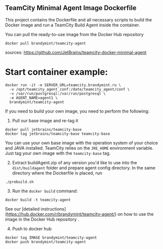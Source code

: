 ## TeamCity Minimal Agent Image Dockerfile

This project contains the Dockerfile and all necessary scripts to build the Docker image and run a TeamCity Build Agent inside the container.

You can pull the ready-to-use image from the Docker Hub repository
                                     
`docker pull brandymint/teamcity-agent`

sources: https://github.com/JetBrains/teamcity-docker-minimal-agent

# Start container example:

```
docker run -it -e SERVER_URL=teamcity.brandymint.ru \
  -v /opt/teamcity_agent_conf:/date/teamcity_agent/conf \
  -v /var/run/postgresql:/var/run/postgresql \
  -e AGENT_NAME=agent1 \
  brandymint/teamcity-agent
```

If you need to build your own image, you need to perform the following:

1) Pull our base image and re-tag it 
```
docker pull jetbrains/teamcity-base
docker tag jetbrains/teamcity-base teamcity-base
```
You can use your own base image with the operation system of your choice and JAVA installed. TeamCity relies on the `JRE_HOME` environment variable. Just tag your own image with the `teamcity-base` tag.

2) Extract buildAgent.zip of any version you'd like to use into  the `dist/buildagent` folder and prepare agent config directory. In the same directory where the Dockerfile is placed, run
```
./prebuild.sh
```

3) Run the `docker build` command:
```
docker build -t teamcity-agent
```

See our [detailed instructions] (https://hub.docker.com/r/brandymint/teamcity-agent/) on how to use the image in the Docker Hub repository .

4) Push to docker hub

```
docker tag IMAGE brandymint/teamcity-agent
docker push brandymint/teamcity-agent
```

